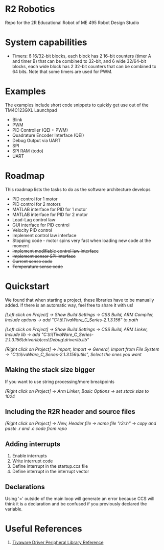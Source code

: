 # R2 Robotics
Repo for the 2R Educational Robot of ME 495 Robot Design Studio

# System capabilities
* Timers: 6 16/32-bit blocks, each block has 2 16-bit counters (timer A and timer B) that can be combined to 32-bit, and 6 wide 32/64-bit blocks, each wide block has 2 32-bit counters that can be combined to 64 bits. Note that some timers are used for PWM.

# Examples
The examples include short code snippets to quickly get use out of the TM4C123GXL Launchpad
* Blink
* PWM
* PID Controller (QEI + PWM)
* Quadrature Encoder Interface (QEI)
* Debug Output via UART
* SPI
* SPI RAM (todo)
* UART


# Roadmap
This roadmap lists the tasks to do as the software architecture develops
* PID control for 1 motor
* PID control for 2 motors
* MATLAB interface for PID for 1 motor
* MATLAB interface for PID for 2 motor
* Lead-Lag control law
* GUI interface for PID control
* Velocity PID control
* Implement control law interface
* Stopping code - motor spins very fast when loading new code at the moment
* ~~Implement modifiable control law interface~~
* ~~Implement sensor SPI interface~~
* ~~Current sense code~~
* ~~Temperature sense code~~



# Quickstart

We found that when starting a project, these libraries have to be manually added. If there is an automatic way, feel free to share it with us!

*[Left click on Project] -> Show Build Settings -> CSS Build, ARM Compiler, Include options -> add "C:\ti\TivaWare_C_Series-2.1.3.156" to path*

*[Left click on Project] -> Show Build Settings -> CSS Build, ARM Linker, Include lib -> add "C:\ti\TivaWare_C_Series-2.1.3.156\driverlib\ccs\Debug\driverlib.lib"*

*[Right click on Project] -> Import, Import -> General, Import from File System -> "C:\ti\ivaWare_C_Series-2.1.3.156\utils", Select the ones you want*

## Making the stack size bigger
If you want to use string processing/more breakpoints

*[Right click on Project] -> Arm Linker, Basic Options -> set stack size to 1024*


## Including the R2R header and source files
*[Right click on Project] -> New, Header file -> name file "r2r.h" -> copy and paste .r and .c code from repo*

## Adding interrupts
1. Enable interrupts
2. Write interrupt code
3. Define interrupt in the startup.ccs file
4. Define interrupt in the interrupt vector

## Declarations
Using '=' outside of the main loop will generate an error because CCS will think it is a declaration and be confused if you previously declared the variable.

# Useful References
1. [Tivaware Driver Peripheral Library Reference](http://www.ti.com/lit/ug/spmu298d/spmu298d.pdf)